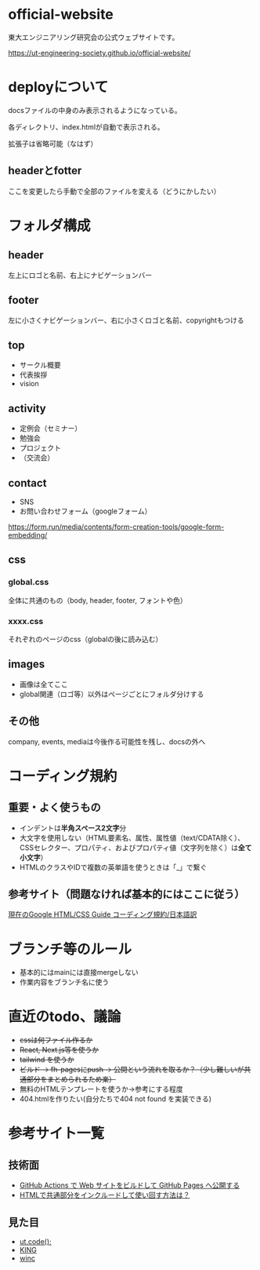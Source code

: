 # official-website
東大エンジニアリング研究会の公式ウェブサイトです。

https://ut-engineering-society.github.io/official-website/

# deployについて
docsファイルの中身のみ表示されるようになっている。

各ディレクトリ、index.htmlが自動で表示される。

拡張子は省略可能（なはず）

## headerとfotter
ここを変更したら手動で全部のファイルを変える（どうにかしたい）

# フォルダ構成

## header
左上にロゴと名前、右上にナビゲーションバー

## footer
左に小さくナビゲーションバー、右に小さくロゴと名前、copyrightもつける

## top
* サークル概要
* 代表挨拶
* vision

## activity
* 定例会（セミナー）
* 勉強会
* プロジェクト
* （交流会）

## contact
* SNS
* お問い合わせフォーム（googleフォーム）

https://form.run/media/contents/form-creation-tools/google-form-embedding/

## css
### global.css
全体に共通のもの（body, header, footer, フォントや色）

### xxxx.css
それぞれのページのcss（globalの後に読み込む）

## images
* 画像は全てここ
* global関連（ロゴ等）以外はページごとにフォルダ分けする


## その他
company, events, mediaは今後作る可能性を残し、docsの外へ

# コーディング規約

## 重要・よく使うもの
* インデントは**半角スペース2文字**分
* 大文字を使用しない（HTML要素名、属性、属性値（text/CDATA除く）、CSSセレクター、プロパティ、およびプロパティ値（文字列を除く）は**全て小文字**）
* HTMLのクラスやIDで複数の英単語を使うときは「_」で繋ぐ


## 参考サイト（問題なければ基本的にはここに従う）
[現在のGoogle HTML/CSS Guide コーディング規約/日本語訳](https://fueru.info/design/html-css/google-styleguide/)

# ブランチ等のルール
* 基本的にはmainには直接mergeしない
* 作業内容をブランチ名に使う


# 直近のtodo、議論
* ~~cssは何ファイル作るか~~
* ~~React, Next.js等を使うか~~
* ~~tailwind を使うか~~
* ~~ビルド → fh-pagesにpush → 公開という流れを取るか？（少し難しいが共通部分をまとめられるため楽）~~
* 無料のHTMLテンプレートを使うか→参考にする程度
* 404.htmlを作りたい(自分たちで404 not found を実装できる)


# 参考サイト一覧
## 技術面
* [GitHub Actions で Web サイトをビルドして GitHub Pages へ公開する](https://maku.blog/p/5q3eq2c/)
* [HTMLで共通部分をインクルードして使い回す方法は？](https://qumeru.com/magazine/7)

## 見た目
* [ut.code();](https://utcode.net/)
* [KING](https://waav-bcking.com/)
* [winc](https://www.winc.ne.jp/)


